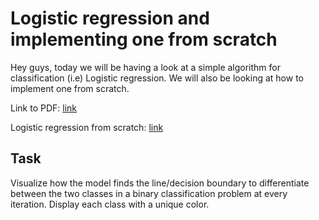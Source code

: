 # Logistic regression and implementing one from scratch

Hey guys, today we will be having a look at a simple algorithm for classification (i.e) Logistic regression. We will also be looking at how to implement one from scratch. 


Link to PDF: [link](logistic_regression_repo_content.pdf)

Logistic regression from scratch: [link](Logistic_Regression_From_Scratch.ipynb)


## Task 

Visualize how the model finds the line/decision boundary to differentiate between the two classes in a binary classification problem at every iteration. Display each class with a unique color. 